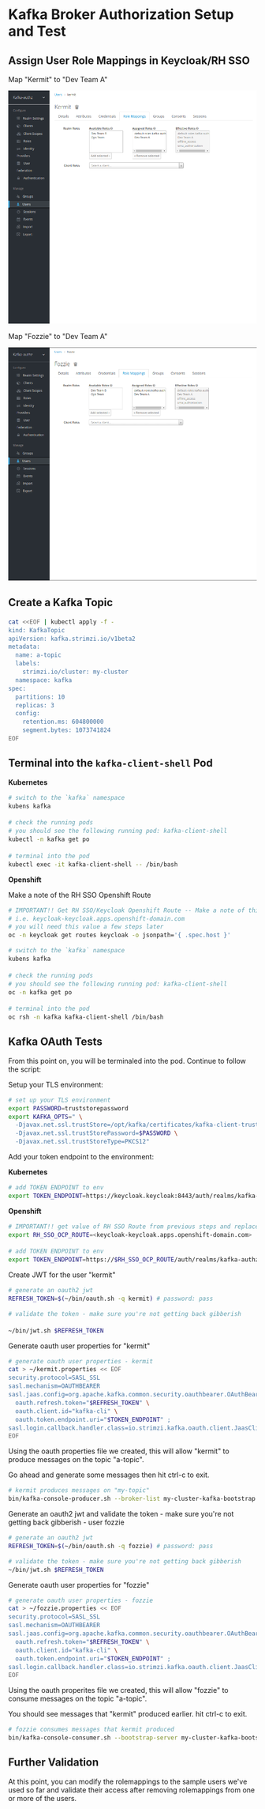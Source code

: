 # Kafka Broker Authorization Setup and Test

## Assign User Role Mappings in Keycloak/RH SSO

Map "Kermit" to "Dev Team A"

![](assets/keycloak-setup-012.png)

Map "Fozzie" to "Dev Team A"

![](assets/keycloak-setup-013.png)

## Create a Kafka Topic

```bash
cat <<EOF | kubectl apply -f -
kind: KafkaTopic
apiVersion: kafka.strimzi.io/v1beta2
metadata:
  name: a-topic
  labels:
    strimzi.io/cluster: my-cluster
  namespace: kafka
spec:
  partitions: 10
  replicas: 3
  config:
    retention.ms: 604800000
    segment.bytes: 1073741824
EOF
```

## Terminal into the `kafka-client-shell` Pod

**Kubernetes**

```bash
# switch to the `kafka` namespace
kubens kafka

# check the running pods
# you should see the following running pod: kafka-client-shell
kubectl -n kafka get po

# terminal into the pod
kubectl exec -it kafka-client-shell -- /bin/bash
```

**Openshift**

Make a note of the RH SSO Openshift Route

```bash
# IMPORTANT!! Get RH SSO/Keycloak Openshift Route -- Make a note of this
# i.e. keycloak-keycloak.apps.openshift-domain.com
# you will need this value a few steps later
oc -n keycloak get routes keycloak -o jsonpath='{ .spec.host }'
```

```bash
# switch to the `kafka` namespace
kubens kafka

# check the running pods
# you should see the following running pod: kafka-client-shell
oc -n kafka get po

# terminal into the pod
oc rsh -n kafka kafka-client-shell /bin/bash
```

## Kafka OAuth Tests

From this point on, you will be terminaled into the pod. Continue to follow the script:  

Setup your TLS environment:

```bash
# set up your TLS environment
export PASSWORD=truststorepassword
export KAFKA_OPTS=" \
  -Djavax.net.ssl.trustStore=/opt/kafka/certificates/kafka-client-truststore.p12 \
  -Djavax.net.ssl.trustStorePassword=$PASSWORD \
  -Djavax.net.ssl.trustStoreType=PKCS12"
```

Add your token endpoint to the environment: 

**Kubernetes**

```bash
# add TOKEN ENDPOINT to env
export TOKEN_ENDPOINT=https://keycloak.keycloak:8443/auth/realms/kafka-authz/protocol/openid-connect/token
```

**Openshift**

```bash
# IMPORTANT!! get value of RH SSO Route from previous steps and replace here:
export RH_SSO_OCP_ROUTE=<keycloak-keycloak.apps.openshift-domain.com>

# add TOKEN ENDPOINT to env
export TOKEN_ENDPOINT=https://$RH_SSO_OCP_ROUTE/auth/realms/kafka-authz/protocol/openid-connect/token
```

Create JWT for the user "kermit"

```bash
# generate an oauth2 jwt
REFRESH_TOKEN=$(~/bin/oauth.sh -q kermit) # password: pass
```

```bash
# validate the token - make sure you're not getting back gibberish

~/bin/jwt.sh $REFRESH_TOKEN
```

Generate oauth user properties for "kermit"

```bash
# generate oauth user properties - kermit
cat > ~/kermit.properties << EOF
security.protocol=SASL_SSL
sasl.mechanism=OAUTHBEARER
sasl.jaas.config=org.apache.kafka.common.security.oauthbearer.OAuthBearerLoginModule required \
  oauth.refresh.token="$REFRESH_TOKEN" \
  oauth.client.id="kafka-cli" \
  oauth.token.endpoint.uri="$TOKEN_ENDPOINT" ;
sasl.login.callback.handler.class=io.strimzi.kafka.oauth.client.JaasClientOauthLoginCallbackHandler
EOF
```

Using the oauth properties file we created, this will allow "kermit" to produce messages on the topic "a-topic". 

Go ahead and generate some messages then hit ctrl-c to exit. 

```bash
# kermit produces messages on "my-topic"
bin/kafka-console-producer.sh --broker-list my-cluster-kafka-bootstrap.kafka:9093 --topic a-topic --producer.config ~/kermit.properties
```

Generate an oauth2 jwt and validate the token - make sure you're not getting back gibberish - user fozzie

```bash
# generate an oauth2 jwt
REFRESH_TOKEN=$(~/bin/oauth.sh -q fozzie) # password: pass
```

```bash
# validate the token - make sure you're not getting back gibberish
~/bin/jwt.sh $REFRESH_TOKEN
```

Generate oauth user properties for "fozzie"

```bash
# generate oauth user properties - fozzie
cat > ~/fozzie.properties << EOF
security.protocol=SASL_SSL
sasl.mechanism=OAUTHBEARER
sasl.jaas.config=org.apache.kafka.common.security.oauthbearer.OAuthBearerLoginModule required \
  oauth.refresh.token="$REFRESH_TOKEN" \
  oauth.client.id="kafka-cli" \
  oauth.token.endpoint.uri="$TOKEN_ENDPOINT" ;
sasl.login.callback.handler.class=io.strimzi.kafka.oauth.client.JaasClientOauthLoginCallbackHandler
EOF
```

Using the oauth properites file we created, this will allow "fozzie" to consume messages on the topic "a-topic". 

You should see messages that "kermit" produced earlier. hit ctrl-c to exit. 

```bash
# fozzie consumes messages that kermit produced
bin/kafka-console-consumer.sh --bootstrap-server my-cluster-kafka-bootstrap.kafka:9093 --topic a-topic --group a_consumer_group_001  --from-beginning --consumer.config ~/fozzie.properties
```

## Further Validation

At this point, you can modify the rolemappings to the sample users we've used so far and validate their access after removing rolemappings from one or more of the users. 